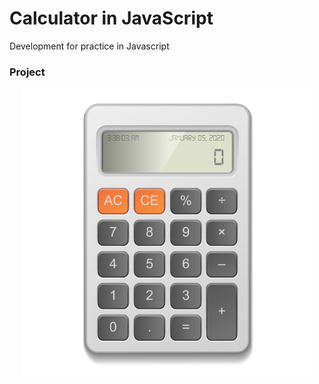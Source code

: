 # Calculator in JavaScript

Development for practice in Javascript

### Project
<div align="center">
  <img width="460px" src="img/calculator.png">
</div>
